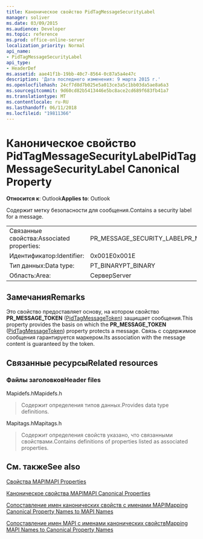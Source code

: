 ```yaml
---
title: Каноническое свойство PidTagMessageSecurityLabel
manager: soliver
ms.date: 03/09/2015
ms.audience: Developer
ms.topic: reference
ms.prod: office-online-server
localization_priority: Normal
api_name:
- PidTagMessageSecurityLabel
api_type:
- HeaderDef
ms.assetid: aae41f1b-19bb-40c7-8564-0c87a5a4e47c
description: 'Дата последнего изменения: 9 марта 2015 г.'
ms.openlocfilehash: 24cf7d8d7b025e5a013ce3a5c1bb03da5ae8a6a3
ms.sourcegitcommit: 9d60cd82b5413446e5bc8ace2cd689f683fb41a7
ms.translationtype: MT
ms.contentlocale: ru-RU
ms.lasthandoff: 06/11/2018
ms.locfileid: "19811366"
---
```

# <a name="pidtagmessagesecuritylabel-canonical-property"></a><span data-ttu-id="df01a-103">Каноническое свойство PidTagMessageSecurityLabel</span><span class="sxs-lookup"><span data-stu-id="df01a-103">PidTagMessageSecurityLabel Canonical Property</span></span>

  
  
<span data-ttu-id="df01a-104">**Относится к**: Outlook</span><span class="sxs-lookup"><span data-stu-id="df01a-104">**Applies to**: Outlook</span></span> 
  
<span data-ttu-id="df01a-105">Содержит метку безопасности для сообщения.</span><span class="sxs-lookup"><span data-stu-id="df01a-105">Contains a security label for a message.</span></span>
  
|||
|:-----|:-----|
|<span data-ttu-id="df01a-106">Связанные свойства:</span><span class="sxs-lookup"><span data-stu-id="df01a-106">Associated properties:</span></span>  <br/> |<span data-ttu-id="df01a-107">PR_MESSAGE_SECURITY_LABEL</span><span class="sxs-lookup"><span data-stu-id="df01a-107">PR_MESSAGE_SECURITY_LABEL</span></span>  <br/> |
|<span data-ttu-id="df01a-108">Идентификатор:</span><span class="sxs-lookup"><span data-stu-id="df01a-108">Identifier:</span></span>  <br/> |<span data-ttu-id="df01a-109">0x001E</span><span class="sxs-lookup"><span data-stu-id="df01a-109">0x001E</span></span>  <br/> |
|<span data-ttu-id="df01a-110">Тип данных:</span><span class="sxs-lookup"><span data-stu-id="df01a-110">Data type:</span></span>  <br/> |<span data-ttu-id="df01a-111">PT_BINARY</span><span class="sxs-lookup"><span data-stu-id="df01a-111">PT_BINARY</span></span>  <br/> |
|<span data-ttu-id="df01a-112">Область:</span><span class="sxs-lookup"><span data-stu-id="df01a-112">Area:</span></span>  <br/> |<span data-ttu-id="df01a-113">Сервер</span><span class="sxs-lookup"><span data-stu-id="df01a-113">Server</span></span>  <br/> |
   
## <a name="remarks"></a><span data-ttu-id="df01a-114">Замечания</span><span class="sxs-lookup"><span data-stu-id="df01a-114">Remarks</span></span>

<span data-ttu-id="df01a-115">Это свойство предоставляет основу, на котором свойство **PR_MESSAGE_TOKEN** ([PidTagMessageToken](pidtagmessagetoken-canonical-property.md)) защищает сообщения.</span><span class="sxs-lookup"><span data-stu-id="df01a-115">This property provides the basis on which the **PR_MESSAGE_TOKEN** ([PidTagMessageToken](pidtagmessagetoken-canonical-property.md)) property protects a message.</span></span> <span data-ttu-id="df01a-116">Связь с содержимое сообщения гарантируется маркером.</span><span class="sxs-lookup"><span data-stu-id="df01a-116">Its association with the message content is guaranteed by the token.</span></span>
  
## <a name="related-resources"></a><span data-ttu-id="df01a-117">Связанные ресурсы</span><span class="sxs-lookup"><span data-stu-id="df01a-117">Related resources</span></span>

### <a name="header-files"></a><span data-ttu-id="df01a-118">Файлы заголовков</span><span class="sxs-lookup"><span data-stu-id="df01a-118">Header files</span></span>

<span data-ttu-id="df01a-119">Mapidefs.h</span><span class="sxs-lookup"><span data-stu-id="df01a-119">Mapidefs.h</span></span>
  
> <span data-ttu-id="df01a-120">Содержит определения типов данных.</span><span class="sxs-lookup"><span data-stu-id="df01a-120">Provides data type definitions.</span></span>
    
<span data-ttu-id="df01a-121">Mapitags.h</span><span class="sxs-lookup"><span data-stu-id="df01a-121">Mapitags.h</span></span>
  
> <span data-ttu-id="df01a-122">Содержит определения свойств указано, что связанными свойствами.</span><span class="sxs-lookup"><span data-stu-id="df01a-122">Contains definitions of properties listed as associated properties.</span></span>
    
## <a name="see-also"></a><span data-ttu-id="df01a-123">См. также</span><span class="sxs-lookup"><span data-stu-id="df01a-123">See also</span></span>



[<span data-ttu-id="df01a-124">Свойства MAPI</span><span class="sxs-lookup"><span data-stu-id="df01a-124">MAPI Properties</span></span>](mapi-properties.md)
  
[<span data-ttu-id="df01a-125">Каноническое свойства MAPI</span><span class="sxs-lookup"><span data-stu-id="df01a-125">MAPI Canonical Properties</span></span>](mapi-canonical-properties.md)
  
[<span data-ttu-id="df01a-126">Сопоставление имен канонических свойств с именами MAPI</span><span class="sxs-lookup"><span data-stu-id="df01a-126">Mapping Canonical Property Names to MAPI Names</span></span>](mapping-canonical-property-names-to-mapi-names.md)
  
[<span data-ttu-id="df01a-127">Сопоставление имен MAPI с именами канонических свойств</span><span class="sxs-lookup"><span data-stu-id="df01a-127">Mapping MAPI Names to Canonical Property Names</span></span>](mapping-mapi-names-to-canonical-property-names.md)

